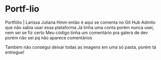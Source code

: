 # Portf-lio
Portfólio | Larissa Juliana
Hmm então é aqui se comenta no Git Hub
Admito que não sabia usar essa plataforma
Já tinha uma conta porém nunca usei, nem sei se fiz certo
Meu código tinha um comentário pra galera de dev porém 
não sei pq não aparece comentários

Também não consegui deixar todas as imagens em uma só pasta, porém 
tá entregue!

